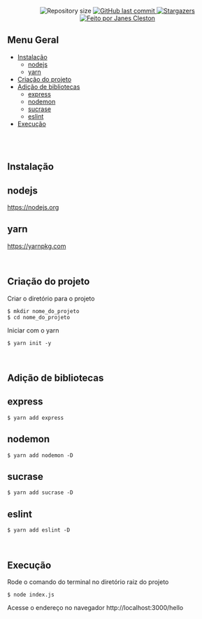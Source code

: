 <p align="center">
  <img alt="Repository size" src="https://img.shields.io/github/repo-size/jcleston/app-nodejs">  
  <a href="https://github.com/jcleston/app-nodejs/commits/main">
    <img alt="GitHub last commit" src="https://img.shields.io/github/last-commit/jcleston/app-nodejs">
  </a>
   <a href="https://github.com/jcleston/app-nodejs/stargazers">
    <img alt="Stargazers" src="https://img.shields.io/github/stars/jcleston/app-nodejs?style=social">
  </a>
  <a href="https://www.linkedin.com/in/janescleston/">
    <img alt="Feito por Janes Cleston" src="https://img.shields.io/badge/feito%20por-Janes%20Cleston-%237519C1">
  </a>
</p>


## Menu Geral
<!--ts-->
 * [Instalação](#instalação)
    * [nodejs](#nodejs)
    * [yarn](#yarn)
 * [Criação do projeto](#criação-do-projeto)
 * [Adição de bibliotecas](#adição-de-bibliotecas)
    * [express](#express)
    * [nodemon](#nodemon)
    * [sucrase](#sucrase)
    * [eslint](#eslint)
* [Execução](#execução)
      
<!--te-->
<br /><br />

## Instalação
## nodejs
https://nodejs.org

## yarn
https://yarnpkg.com

<br />

## Criação do projeto

Criar o diretório para o projeto
```shell
$ mkdir nome_do_projeto
$ cd nome_do_projeto
```

Iniciar com o yarn
```shell
$ yarn init -y
```
<br />

## Adição de bibliotecas
## express
```shell
$ yarn add express
```

## nodemon
```shell
$ yarn add nodemon -D
```

## sucrase
```shell
$ yarn add sucrase -D
```

## eslint
```shell
$ yarn add eslint -D
```

<br />

## Execução
Rode o comando do terminal no diretório raiz do projeto
```shell
$ node index.js
```
Acesse o endereço no navegador
http://localhost:3000/hello

<br />

